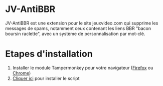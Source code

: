 # JV-AntiBBR
JV-AntiBBR est une extension pour le site jeuxvideo.com qui supprime les messages de spams, notamment ceux contenant les liens BBR "bacon boursin raclette", avec un système de personnalisation par mot-clé.
# Etapes d'installation
1. Installer le module Tampermonkey pour votre navigateur ([Firefox](https://addons.mozilla.org/fr/firefox/addon/tampermonkey/) ou [Chrome](https://chrome.google.com/webstore/detail/tampermonkey/dhdgffkkebhmkfjojejmpbldmpobfkfo?hl=fr))
2. [Cliquer ici](antibbr.user.js) pour installer le script
